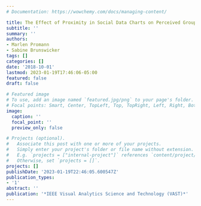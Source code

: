 ```yaml
---
# Documentation: https://wowchemy.com/docs/managing-content/

title: The Effect of Proximity in Social Data Charts on Perceived Group Unity
subtitle: ''
summary: ''
authors:
- Marlen Promann
- Sabine Brunswicker
tags: []
categories: []
date: '2018-10-01'
lastmod: 2023-01-19T17:46:06-05:00
featured: false
draft: false

# Featured image
# To use, add an image named `featured.jpg/png` to your page's folder.
# Focal points: Smart, Center, TopLeft, Top, TopRight, Left, Right, BottomLeft, Bottom, BottomRight.
image:
  caption: ''
  focal_point: ''
  preview_only: false

# Projects (optional).
#   Associate this post with one or more of your projects.
#   Simply enter your project's folder or file name without extension.
#   E.g. `projects = ["internal-project"]` references `content/project/deep-learning/index.md`.
#   Otherwise, set `projects = []`.
projects: []
publishDate: '2023-01-19T22:46:05.600547Z'
publication_types:
- '1'
abstract: ''
publication: '*IEEE Visual Analytics Science and Technology (VAST)*'
---
```

